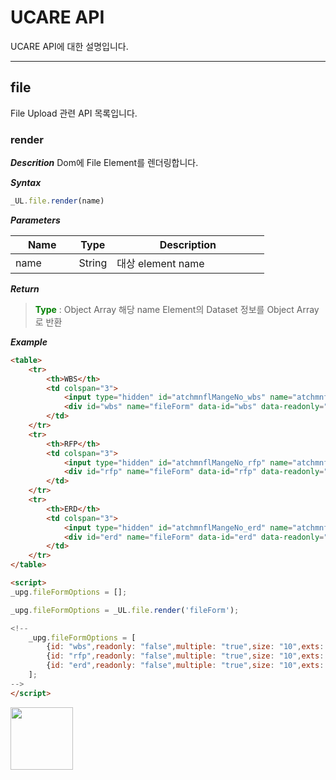 # UCARE API
UCARE API에 대한 설명입니다.  

---

## file

File Upload 관련 API 목록입니다.

### render

***Descrition***
Dom에 File Element를 렌더링합니다.

***Syntax***
```js
_UL.file.render(name)
```

***Parameters***
<table style="width:95%">
    <colgroup>
        <col style="width: 25%;"/>
        <col style="width: 15%;"/>
        <col style="*"/>
    </colgroup>
    <thead>
        <tr>
            <th>Name</th>
            <th>Type</th>
            <th>Description</th>
        </tr>
    </thead>
    <tbody>
        <tr>
            <td>name</td>
            <td>String</td>
            <td>대상 element name</td>
        </tr>
    </tbody>
</table>

***Return***
> <span style="color:green; font-weight:bold;">Type</span> : Object Array
> 해당 name Element의 Dataset 정보를 Object Array로 반환

***Example***
```html
<table>
    <tr>
        <th>WBS</th>
        <td colspan="3">
            <input type="hidden" id="atchmnflMangeNo_wbs" name="atchmnflMangeNo_wbs" value="">
            <div id="wbs" name="fileForm" data-id="wbs" data-readonly="false" data-multiple="true" data-size="${ uploadSize }" data-exts="${ uploadExt }" data-updateAtchFile="0"/>
        </td>
    </tr>
    <tr>
        <th>RFP</th>
        <td colspan="3">
            <input type="hidden" id="atchmnflMangeNo_rfp" name="atchmnflMangeNo_rfp" value="">
            <div id="rfp" name="fileForm" data-id="rfp" data-readonly="false" data-multiple="true" data-size="${ uploadSize }" data-exts="${ uploadExt }" data-updateAtchFile="0"/>
        </td>
    </tr>
    <tr>
        <th>ERD</th>
        <td colspan="3">
            <input type="hidden" id="atchmnflMangeNo_erd" name="atchmnflMangeNo_erd" value="">
            <div id="erd" name="fileForm" data-id="erd" data-readonly="false" data-multiple="true" data-size="${ uploadSize }" data-exts="${ uploadExt }" data-updateAtchFile="0"/>
        </td>
    </tr>
</table>

<script>
_upg.fileFormOptions = [];

_upg.fileFormOptions = _UL.file.render('fileForm');

<!--
    _upg.fileFormOptions = [
        {id: "wbs",readonly: "false",multiple: "true",size: "10",exts: "",updateatchfile: "0"},
        {id: "rfp",readonly: "false",multiple: "true",size: "10",exts: "",updateatchfile: "0"},
        {id: "erd",readonly: "false",multiple: "true",size: "10",exts: "",updateatchfile: "0"}
    ];
-->
</script>
```
<img src="https://user-images.githubusercontent.com/53248875/106558253-c5879a00-6566-11eb-8e29-a544ce37ae58.PNG" width="100" height="100">